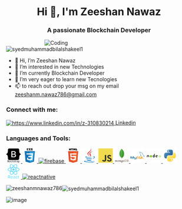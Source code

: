 


<img align="" alt="" src="https://pro2-bar-s3-cdn-cf1.myportfolio.com/33c516f2c9daefeb0e9e5d90aa77d8ce/239b8dac-99f2-4ea5-a360-7b35e4b9b359.gif?h=1906d6c15a8bcd504e29943df21c598b">
<h1 align="center">Hi 👋, I'm Zeeshan Nawaz</h1>
<h3 align="center">A passionate Blockchain Developer</h3>
<img align="right" alt="Coding" width="400" src="https://camo.githubusercontent.com/4161cab9dadf4e18637a26ac70e6aeb1775a3df2bd9438e9d21ae31c95be3bca/68747470733a2f2f63646e2e6472696262626c652e636f6d2f75736572732f313032353833382f73637265656e73686f74732f363232303838352f646576677579332e676966">

<p align="left"> <img src="https://komarev.com/ghpvc/?username=syedmuhammadbilalshakeel1&label=Profile%20views&color=0e75b6&style=flat" alt="syedmuhammadbilalshakeel1" /> </p>

- 👋 Hi, I’m Zeeshan Nawaz
- 👀 I’m interested in new Technologies 
- 🌱 I’m currently Blockchain Developer 
- 💞️ I’m very eager to learn new Tecnologies
- 📫 to reach out drop your msg on my email zeeshanm.nawaz786@gmail.com

<h3 align="left">Connect with me:</h3>
<p align="left">
<a href="https://www.linkedin.com/in/zmnawaz/" target="blank"><img align="center" src="https://raw.githubusercontent.com/rahuldkjain/github-profile-readme-generator/master/src/images/icons/Social/linked-in-alt.svg" alt="https://www.linkedin.com/in/z-310830214" height="30" width="40" /> Linkedin</a>
</p>

<h3 align="left">Languages and Tools:</h3>
<p align="left"> <a href="https://getbootstrap.com" target="_blank" rel="noreferrer"> <img src="https://raw.githubusercontent.com/devicons/devicon/master/icons/bootstrap/bootstrap-plain-wordmark.svg" alt="bootstrap" width="40" height="40"/> </a> <a href="https://www.w3schools.com/css/" target="_blank" rel="noreferrer"> <img src="https://raw.githubusercontent.com/devicons/devicon/master/icons/css3/css3-original-wordmark.svg" alt="css3" width="40" height="40"/> </a> <a href="https://firebase.google.com/" target="_blank" rel="noreferrer"> <img src="https://www.vectorlogo.zone/logos/firebase/firebase-icon.svg" alt="firebase" width="40" height="40"/> </a> <a href="https://www.w3.org/html/" target="_blank" rel="noreferrer"> <img src="https://raw.githubusercontent.com/devicons/devicon/master/icons/html5/html5-original-wordmark.svg" alt="html5" width="40" height="40"/> </a> <a href="https://www.java.com" target="_blank" rel="noreferrer"> <img src="https://raw.githubusercontent.com/devicons/devicon/master/icons/java/java-original.svg" alt="java" width="40" height="40"/> </a> <a href="https://developer.mozilla.org/en-US/docs/Web/JavaScript" target="_blank" rel="noreferrer"> <img src="https://raw.githubusercontent.com/devicons/devicon/master/icons/javascript/javascript-original.svg" alt="javascript" width="40" height="40"/> </a> <a href="https://www.mongodb.com/" target="_blank" rel="noreferrer"> <img src="https://raw.githubusercontent.com/devicons/devicon/master/icons/mongodb/mongodb-original-wordmark.svg" alt="mongodb" width="40" height="40"/> </a> <a href="https://www.mysql.com/" target="_blank" rel="noreferrer"> <img src="https://raw.githubusercontent.com/devicons/devicon/master/icons/mysql/mysql-original-wordmark.svg" alt="mysql" width="40" height="40"/> </a> <a href="https://nodejs.org" target="_blank" rel="noreferrer"> <img src="https://raw.githubusercontent.com/devicons/devicon/master/icons/nodejs/nodejs-original-wordmark.svg" alt="nodejs" width="40" height="40"/> </a> <a href="https://www.python.org" target="_blank" rel="noreferrer"> <img src="https://raw.githubusercontent.com/devicons/devicon/master/icons/python/python-original.svg" alt="python" width="40" height="40"/> </a> <a href="https://reactjs.org/" target="_blank" rel="noreferrer"> <img src="https://raw.githubusercontent.com/devicons/devicon/master/icons/react/react-original-wordmark.svg" alt="react" width="40" height="40"/> </a> <a href="https://reactnative.dev/" target="_blank" rel="noreferrer"> <img src="https://reactnative.dev/img/header_logo.svg" alt="reactnative" width="40" height="40"/> </a> </p>


<p><img align="left" src="https://github-readme-stats.vercel.app/api/top-langs?username=zeeshanmnawaz786&show_icons=true&locale=en&layout=compact" alt="zeeshanmnawaz786"/></p>


<p><img align="center" src="https://github-readme-streak-stats.herokuapp.com/?user=syedmuhammadbilalshakeel1&" alt="syedmuhammadbilalshakeel1" /></p>

<img width="710" alt="image" src="https://user-images.githubusercontent.com/102545337/200351852-216944ad-0117-45b5-af9a-c72ae7e85bf7.png">
